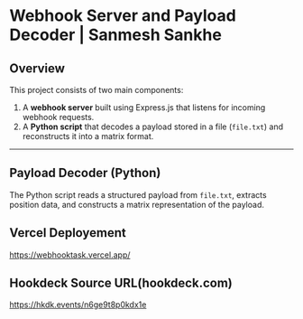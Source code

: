 # Webhook Server and Payload Decoder | Sanmesh Sankhe

## Overview

This project consists of two main components:

1. A **webhook server** built using Express.js that listens for incoming webhook requests.
2. A **Python script** that decodes a payload stored in a file (`file.txt`) and reconstructs it into a matrix format.

---

## Payload Decoder (Python)

The Python script reads a structured payload from `file.txt`, extracts position data, and constructs a matrix representation of the payload.

## Vercel Deployement

https://webhooktask.vercel.app/

## Hookdeck Source URL(hookdeck.com)

https://hkdk.events/n6ge9t8p0kdx1e
